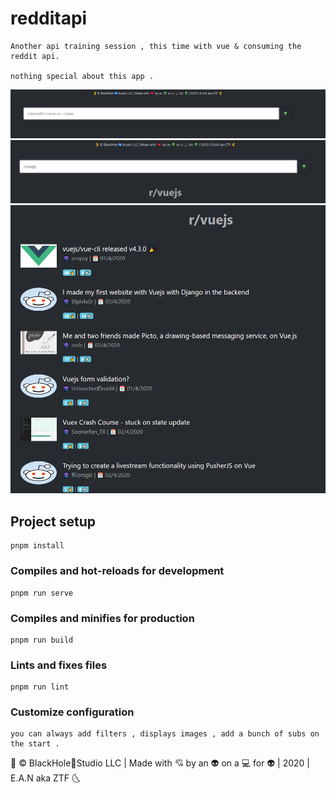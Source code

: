 # redditapi

```
Another api training session , this time with vue & consuming the reddit api.

nothing special about this app .
```

![Screenshot](src/assets/1.png)
![Screenshot](src/assets/2.png)
![Screenshot](src/assets/3.png)

## Project setup

```
pnpm install
```

### Compiles and hot-reloads for development

```
pnpm run serve
```

### Compiles and minifies for production

```
pnpm run build
```

### Lints and fixes files

```
pnpm run lint
```

### Customize configuration

```
you can always add filters , displays images , add a bunch of subs on the start .
```

🌛 &copy; BlackHole🌌Studio LLC | Made with 💘 by an 👽 on a 💻 for 👽 | 2020 | E.A.N aka ZTF 🌜
